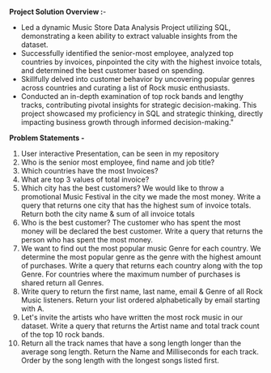 **Project Solution Overview :**-
* Led a dynamic Music Store Data Analysis Project utilizing SQL, demonstrating a keen ability to extract valuable insights from the dataset.
* Successfully identified the senior-most employee, analyzed top countries by invoices, pinpointed the city with the highest invoice totals, and determined the best customer based on spending.
* Skillfully delved into customer behavior by uncovering popular genres across countries and curating a list of Rock music enthusiasts.
* Conducted an in-depth examination of top rock bands and lengthy tracks, contributing pivotal insights for strategic decision-making. This project showcased my proficiency in SQL and strategic thinking, directly impacting business growth through informed decision-making."
  
**Problem Statements -**
1. User interactive Presentation, can be seen in my repository
2. Who is the senior most employee, find name and job title?
3. Which countries have the most Invoices?
4. What are top 3 values of total invoice?
5. Which city has the best customers? We would like to throw a promotional Music Festival in the city we made the most money. Write a query that returns one city that has the highest sum of invoice totals. Return both the city name & sum of all invoice totals
6. Who is the best customer? The customer who has spent the most money will be declared the best customer. Write a query that returns the person who has spent the most money.
7. We want to find out the most popular music Genre for each country. We determine the most popular genre as the genre with the highest amount of purchases. Write a query that returns each country along with the top Genre. For countries where the maximum number of purchases is shared return all Genres.
8. Write query to return the first name, last name, email & Genre of all Rock Music listeners. Return your list ordered alphabetically by email starting with A.
9. Let's invite the artists who have written the most rock music in our dataset. Write a query that returns the Artist name and total track count of the top 10 rock bands.
10. Return all the track names that have a song length longer than the average song length. Return the Name and Milliseconds for each track. Order by the song length with the longest songs listed first.
   
